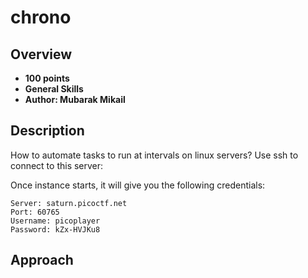 # chrono

## Overview
- **100 points**
- **General Skills**
- **Author: Mubarak Mikail**

## Description
How to automate tasks to run at intervals on linux servers? Use ssh to connect to this server:

Once instance starts, it will give you the following credentials:
```
Server: saturn.picoctf.net
Port: 60765
Username: picoplayer 
Password: kZx-HVJKu8
```

## Approach

